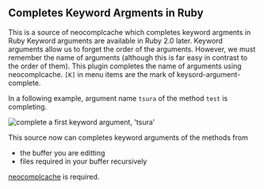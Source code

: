 ## Completes Keyword Argments in Ruby

This is a source of neocomplcache which completes keyword argments in Ruby
Keyword arguments are available in Ruby 2.0 later.
Keyword arguments allow us to forget the order of the arguments.
However, we must remember the name of arguments (although this is
far easy in contrast to the order of them).
This plugin completes the name of arguments using neocomplcache.
`[K]` in menu items are the mark of keysord-argument-complete.

In a following example, argument name `tsura` of the method `test` is completing.

![complete a first keyword argument, 'tsura'](https://raw.github.com/rhysd/neco-ruby-keyword-args/master/screenshot.jpg)


This source now can completes keyword arguments of the methods from
- the buffer you are editting
- files required in your buffer recursively

[neocomplcache](https://github.com/Shougo/neocomplcache) is required.
